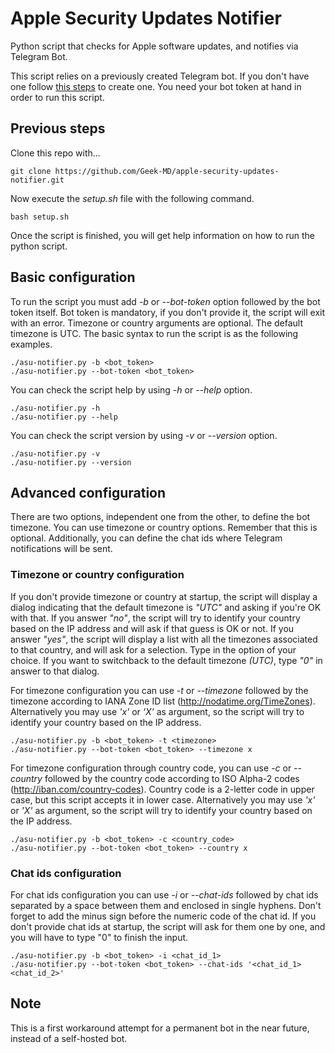 # Apple Security Updates Notifier

Python script that checks for Apple software updates, and notifies via Telegram Bot.

This script relies on a previously created Telegram bot. If you don't have one follow [this steps](https://www.alphr.com/telegram-create-bot/) to create one. You need your bot token at hand in order to run this script.

## Previous steps

Clone this repo with...
  
```
git clone https://github.com/Geek-MD/apple-security-updates-notifier.git
```

Now execute the *setup.sh* file with the following command.

```
bash setup.sh
```

Once the script is finished, you will get help information on how to run the python script.

## Basic configuration

To run the script you must add *-b* or *--bot-token* option followed by the bot token itself. Bot token is mandatory, if you don't provide it, the script will exit with an error. Timezone or country arguments are optional. The default timezone is UTC.
The basic syntax to run the script is as the following examples.

```
./asu-notifier.py -b <bot_token>
./asu-notifier.py --bot-token <bot_token>
```

You can check the script help by using *-h* or *--help* option.

```
./asu-notifier.py -h
./asu-notifier.py --help
```

You can check the script version by using *-v* or *--version* option.

```
./asu-notifier.py -v
./asu-notifier.py --version
```

## Advanced configuration

There are two options, independent one from the other, to define the bot timezone. You can use timezone or country options. Remember that this is optional.
Additionally, you can define the chat ids where Telegram notifications will be sent.  

### Timezone or country configuration

If you don't provide timezone or country at startup, the script will display a dialog indicating that the default timezone is *"UTC"* and asking if you're OK with that.
If you answer *"no"*, the script will try to identify your country based on the IP address and will ask if that guess is OK or not.
If you answer *"yes"*, the script will display a list with all the timezones associated to that country, and will ask for a selection. Type in the option of your choice. If you want to switchback to the default timezone *(UTC)*, type *"0"* in answer to that dialog.

For timezone configuration you can use *-t* or *--timezone* followed by the timezone according to IANA Zone ID list (http://nodatime.org/TimeZones). Alternatively you may use *'x'* or *'X'* as argument, so the script will try to identify your country based on the IP address.

```
./asu-notifier.py -b <bot_token> -t <timezone>
./asu-notifier.py --bot-token <bot_token> --timezone x
```

For timezone configuration through country code, you can use *-c* or *--country* followed by the country code according to ISO Alpha-2 codes (http://iban.com/country-codes). Country code is a 2-letter code in upper case, but this script accepts it in lower case. Alternatively you may use *'x'* or *'X'* as argument, so the script will try to identify your country based on the IP address.

```
./asu-notifier.py -b <bot_token> -c <country_code>
./asu-notifier.py --bot-token <bot_token> --country x
```

### Chat ids configuration

For chat ids configuration you can use *-i* or *--chat-ids* followed by chat ids separated by a space between them and enclosed in single hyphens. Don't forget to add the minus sign before the numeric code of the chat id.
If you don't provide chat ids at startup, the script will ask for them one by one, and you will have to type "0" to finish the input.

```
./asu-notifier.py -b <bot_token> -i <chat_id_1>
./asu-notifier.py --bot-token <bot_token> --chat-ids '<chat_id_1> <chat_id_2>'
```

## Note

This is a first workaround attempt for a permanent bot in the near future, instead of a self-hosted bot.